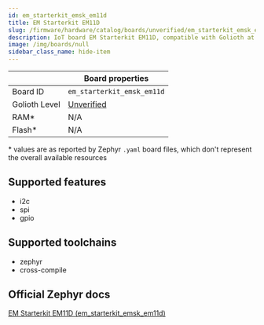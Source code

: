```yaml
---
id: em_starterkit_emsk_em11d
title: EM Starterkit EM11D
slug: /firmware/hardware/catalog/boards/unverified/em_starterkit_emsk_em11d
description: IoT board EM Starterkit EM11D, compatible with Golioth at unverified level.
image: /img/boards/null
sidebar_class_name: hide-item
---
```


[//]: # (This is an auto-generated file, do not edit! Changes to it will be lost upon re-generation)



|                | Board properties     |
| -------------  | -------------------- |
| Board ID       | `em_starterkit_emsk_em11d` |
| Golioth Level  | [Unverified](/firmware/hardware#unverified-boards) |
| RAM*           | N/A |
| Flash*         | N/A |

\* values are as reported by Zephyr `.yaml` board files, which don't represent the overall available resources



## Supported features

* i2c
* spi
* gpio

## Supported toolchains

* zephyr
* cross-compile

## Official Zephyr docs

[EM Starterkit EM11D (em_starterkit_emsk_em11d)](https://docs.zephyrproject.org/latest/boards/snps/em_starterkit/doc/index.html)

